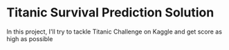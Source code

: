 # Titanic Survival Prediction Solution

In this project, I'll try to tackle Titanic Challenge on Kaggle and get score as high as possible